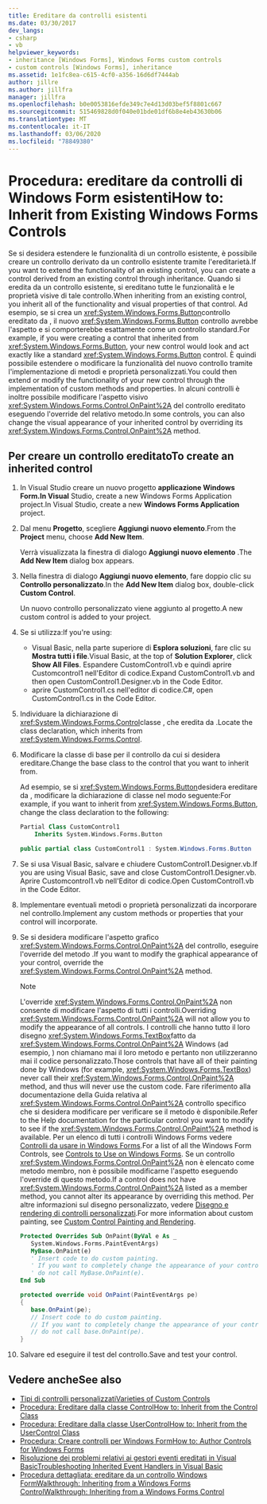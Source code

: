 ```yaml
---
title: Ereditare da controlli esistenti
ms.date: 03/30/2017
dev_langs:
- csharp
- vb
helpviewer_keywords:
- inheritance [Windows Forms], Windows Forms custom controls
- custom controls [Windows Forms], inheritance
ms.assetid: 1e1fc8ea-c615-4cf0-a356-16d6df7444ab
author: jillre
ms.author: jillfra
manager: jillfra
ms.openlocfilehash: b0e0053816efde349c7e4d13d03bef5f8801c667
ms.sourcegitcommit: 515469828d0f040e01bde01df6b8e4eb43630b06
ms.translationtype: MT
ms.contentlocale: it-IT
ms.lasthandoff: 03/06/2020
ms.locfileid: "78849380"
---
```

# <a name="how-to-inherit-from-existing-windows-forms-controls"></a><span data-ttu-id="f402f-102">Procedura: ereditare da controlli di Windows Form esistenti</span><span class="sxs-lookup"><span data-stu-id="f402f-102">How to: Inherit from Existing Windows Forms Controls</span></span>

<span data-ttu-id="f402f-103">Se si desidera estendere le funzionalità di un controllo esistente, è possibile creare un controllo derivato da un controllo esistente tramite l'ereditarietà.</span><span class="sxs-lookup"><span data-stu-id="f402f-103">If you want to extend the functionality of an existing control, you can create a control derived from an existing control through inheritance.</span></span> <span data-ttu-id="f402f-104">Quando si eredita da un controllo esistente, si ereditano tutte le funzionalità e le proprietà visive di tale controllo.</span><span class="sxs-lookup"><span data-stu-id="f402f-104">When inheriting from an existing control, you inherit all of the functionality and visual properties of that control.</span></span> <span data-ttu-id="f402f-105">Ad esempio, se si crea un <xref:System.Windows.Forms.Button>controllo ereditato da , il nuovo <xref:System.Windows.Forms.Button> controllo avrebbe l'aspetto e si comporterebbe esattamente come un controllo standard.</span><span class="sxs-lookup"><span data-stu-id="f402f-105">For example, if you were creating a control that inherited from <xref:System.Windows.Forms.Button>, your new control would look and act exactly like a standard <xref:System.Windows.Forms.Button> control.</span></span> <span data-ttu-id="f402f-106">È quindi possibile estendere o modificare la funzionalità del nuovo controllo tramite l'implementazione di metodi e proprietà personalizzati.</span><span class="sxs-lookup"><span data-stu-id="f402f-106">You could then extend or modify the functionality of your new control through the implementation of custom methods and properties.</span></span> <span data-ttu-id="f402f-107">In alcuni controlli è inoltre possibile modificare l'aspetto visivo <xref:System.Windows.Forms.Control.OnPaint%2A> del controllo ereditato eseguendo l'override del relativo metodo.</span><span class="sxs-lookup"><span data-stu-id="f402f-107">In some controls, you can also change the visual appearance of your inherited control by overriding its <xref:System.Windows.Forms.Control.OnPaint%2A> method.</span></span>

## <a name="to-create-an-inherited-control"></a><span data-ttu-id="f402f-108">Per creare un controllo ereditato</span><span class="sxs-lookup"><span data-stu-id="f402f-108">To create an inherited control</span></span>

1. <span data-ttu-id="f402f-109">In Visual Studio creare un nuovo progetto **applicazione Windows Form.In Visual** Studio, create a new Windows Forms Application project.</span><span class="sxs-lookup"><span data-stu-id="f402f-109">In Visual Studio, create a new **Windows Forms Application** project.</span></span>

1. <span data-ttu-id="f402f-110">Dal menu **Progetto**, scegliere **Aggiungi nuovo elemento**.</span><span class="sxs-lookup"><span data-stu-id="f402f-110">From the **Project** menu, choose **Add New Item**.</span></span>

    <span data-ttu-id="f402f-111">Verrà visualizzata la finestra di dialogo **Aggiungi nuovo elemento** .</span><span class="sxs-lookup"><span data-stu-id="f402f-111">The **Add New Item** dialog box appears.</span></span>

1. <span data-ttu-id="f402f-112">Nella finestra di dialogo **Aggiungi nuovo elemento**, fare doppio clic su **Controllo personalizzato**.</span><span class="sxs-lookup"><span data-stu-id="f402f-112">In the **Add New Item** dialog box, double-click **Custom Control**.</span></span>

    <span data-ttu-id="f402f-113">Un nuovo controllo personalizzato viene aggiunto al progetto.</span><span class="sxs-lookup"><span data-stu-id="f402f-113">A new custom control is added to your project.</span></span>

1. <span data-ttu-id="f402f-114">Se si utilizza:</span><span class="sxs-lookup"><span data-stu-id="f402f-114">If you're using:</span></span>

    - <span data-ttu-id="f402f-115">Visual Basic, nella parte superiore di **Esplora soluzioni**, fare clic su **Mostra tutti i file**.</span><span class="sxs-lookup"><span data-stu-id="f402f-115">Visual Basic, at the top of **Solution Explorer**, click **Show All Files**.</span></span> <span data-ttu-id="f402f-116">Espandere CustomControl1.vb e quindi aprire Customcontrol1 nell'Editor di codice.</span><span class="sxs-lookup"><span data-stu-id="f402f-116">Expand CustomControl1.vb and then open CustomControl1.Designer.vb in the Code Editor.</span></span>
    - <span data-ttu-id="f402f-117">aprire CustomControl1.cs nell'editor di codice.</span><span class="sxs-lookup"><span data-stu-id="f402f-117">C#, open CustomControl1.cs in the Code Editor.</span></span>

1. <span data-ttu-id="f402f-118">Individuare la dichiarazione di <xref:System.Windows.Forms.Control>classe , che eredita da .</span><span class="sxs-lookup"><span data-stu-id="f402f-118">Locate the class declaration, which inherits from <xref:System.Windows.Forms.Control>.</span></span>

1. <span data-ttu-id="f402f-119">Modificare la classe di base per il controllo da cui si desidera ereditare.</span><span class="sxs-lookup"><span data-stu-id="f402f-119">Change the base class to the control that you want to inherit from.</span></span>

     <span data-ttu-id="f402f-120">Ad esempio, se si <xref:System.Windows.Forms.Button>desidera ereditare da , modificare la dichiarazione di classe nel modo seguente:</span><span class="sxs-lookup"><span data-stu-id="f402f-120">For example, if you want to inherit from <xref:System.Windows.Forms.Button>, change the class declaration to the following:</span></span>

    ```vb
    Partial Class CustomControl1
        Inherits System.Windows.Forms.Button
    ```

    ```csharp
    public partial class CustomControl1 : System.Windows.Forms.Button
    ```

1. <span data-ttu-id="f402f-121">Se si usa Visual Basic, salvare e chiudere CustomControl1.Designer.vb.</span><span class="sxs-lookup"><span data-stu-id="f402f-121">If you are using Visual Basic, save and close CustomControl1.Designer.vb.</span></span> <span data-ttu-id="f402f-122">Aprire Customcontrol1.vb nell'Editor di codice.</span><span class="sxs-lookup"><span data-stu-id="f402f-122">Open CustomControl1.vb in the Code Editor.</span></span>

1. <span data-ttu-id="f402f-123">Implementare eventuali metodi o proprietà personalizzati da incorporare nel controllo.</span><span class="sxs-lookup"><span data-stu-id="f402f-123">Implement any custom methods or properties that your control will incorporate.</span></span>

1. <span data-ttu-id="f402f-124">Se si desidera modificare l'aspetto grafico <xref:System.Windows.Forms.Control.OnPaint%2A> del controllo, eseguire l'override del metodo .</span><span class="sxs-lookup"><span data-stu-id="f402f-124">If you want to modify the graphical appearance of your control, override the <xref:System.Windows.Forms.Control.OnPaint%2A> method.</span></span>

    > [!NOTE]
    > <span data-ttu-id="f402f-125">L'override <xref:System.Windows.Forms.Control.OnPaint%2A> non consente di modificare l'aspetto di tutti i controlli.</span><span class="sxs-lookup"><span data-stu-id="f402f-125">Overriding <xref:System.Windows.Forms.Control.OnPaint%2A> will not allow you to modify the appearance of all controls.</span></span> <span data-ttu-id="f402f-126">I controlli che hanno tutto il loro disegno <xref:System.Windows.Forms.TextBox>fatto da <xref:System.Windows.Forms.Control.OnPaint%2A> Windows (ad esempio, ) non chiamano mai il loro metodo e pertanto non utilizzeranno mai il codice personalizzato.</span><span class="sxs-lookup"><span data-stu-id="f402f-126">Those controls that have all of their painting done by Windows (for example, <xref:System.Windows.Forms.TextBox>) never call their <xref:System.Windows.Forms.Control.OnPaint%2A> method, and thus will never use the custom code.</span></span> <span data-ttu-id="f402f-127">Fare riferimento alla documentazione della Guida relativa al <xref:System.Windows.Forms.Control.OnPaint%2A> controllo specifico che si desidera modificare per verificare se il metodo è disponibile.</span><span class="sxs-lookup"><span data-stu-id="f402f-127">Refer to the Help documentation for the particular control you want to modify to see if the <xref:System.Windows.Forms.Control.OnPaint%2A> method is available.</span></span> <span data-ttu-id="f402f-128">Per un elenco di tutti i controlli Windows Forms vedere [Controlli da usare in Windows Forms](controls-to-use-on-windows-forms.md).</span><span class="sxs-lookup"><span data-stu-id="f402f-128">For a list of all the Windows Form Controls, see [Controls to Use on Windows Forms](controls-to-use-on-windows-forms.md).</span></span> <span data-ttu-id="f402f-129">Se un controllo <xref:System.Windows.Forms.Control.OnPaint%2A> non è elencato come metodo membro, non è possibile modificarne l'aspetto eseguendo l'override di questo metodo.</span><span class="sxs-lookup"><span data-stu-id="f402f-129">If a control does not have <xref:System.Windows.Forms.Control.OnPaint%2A> listed as a member method, you cannot alter its appearance by overriding this method.</span></span> <span data-ttu-id="f402f-130">Per altre informazioni sul disegno personalizzato, vedere [Disegno e rendering di controlli personalizzati](custom-control-painting-and-rendering.md).</span><span class="sxs-lookup"><span data-stu-id="f402f-130">For more information about custom painting, see [Custom Control Painting and Rendering](custom-control-painting-and-rendering.md).</span></span>

    ```vb
    Protected Overrides Sub OnPaint(ByVal e As _
       System.Windows.Forms.PaintEventArgs)
       MyBase.OnPaint(e)
       ' Insert code to do custom painting.
       ' If you want to completely change the appearance of your control,
       ' do not call MyBase.OnPaint(e).
    End Sub
    ```

    ```csharp
    protected override void OnPaint(PaintEventArgs pe)
    {
       base.OnPaint(pe);
       // Insert code to do custom painting.
       // If you want to completely change the appearance of your control,
       // do not call base.OnPaint(pe).
    }
    ```

1. <span data-ttu-id="f402f-131">Salvare ed eseguire il test del controllo.</span><span class="sxs-lookup"><span data-stu-id="f402f-131">Save and test your control.</span></span>

## <a name="see-also"></a><span data-ttu-id="f402f-132">Vedere anche</span><span class="sxs-lookup"><span data-stu-id="f402f-132">See also</span></span>

- [<span data-ttu-id="f402f-133">Tipi di controlli personalizzati</span><span class="sxs-lookup"><span data-stu-id="f402f-133">Varieties of Custom Controls</span></span>](varieties-of-custom-controls.md)
- [<span data-ttu-id="f402f-134">Procedura: Ereditare dalla classe Control</span><span class="sxs-lookup"><span data-stu-id="f402f-134">How to: Inherit from the Control Class</span></span>](how-to-inherit-from-the-control-class.md)
- [<span data-ttu-id="f402f-135">Procedura: Ereditare dalla classe UserControl</span><span class="sxs-lookup"><span data-stu-id="f402f-135">How to: Inherit from the UserControl Class</span></span>](how-to-inherit-from-the-usercontrol-class.md)
- [<span data-ttu-id="f402f-136">Procedura: Creare controlli per Windows Form</span><span class="sxs-lookup"><span data-stu-id="f402f-136">How to: Author Controls for Windows Forms</span></span>](how-to-author-controls-for-windows-forms.md)
- [<span data-ttu-id="f402f-137">Risoluzione dei problemi relativi ai gestori eventi ereditati in Visual Basic</span><span class="sxs-lookup"><span data-stu-id="f402f-137">Troubleshooting Inherited Event Handlers in Visual Basic</span></span>](~/docs/visual-basic/programming-guide/language-features/events/troubleshooting-inherited-event-handlers.md)
- [<span data-ttu-id="f402f-138">Procedura dettagliata: ereditare da un controllo Windows FormWalkthrough: Inheriting from a Windows Forms Control</span><span class="sxs-lookup"><span data-stu-id="f402f-138">Walkthrough: Inheriting from a Windows Forms Control</span></span>](walkthrough-inheriting-from-a-windows-forms-control-with-visual-csharp.md)
